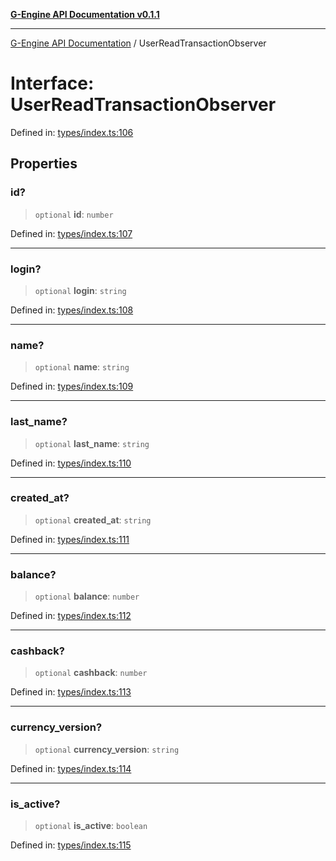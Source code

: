 [**G-Engine API Documentation v0.1.1**](../README.md)

***

[G-Engine API Documentation](../globals.md) / UserReadTransactionObserver

# Interface: UserReadTransactionObserver

Defined in: [types/index.ts:106](https://github.com/yakoshiq/g-engine-nodejs-lib/blob/4d4a07d9407cb4a686aa9a7d498ca53c3006a843/src/types/index.ts#L106)

## Properties

### id?

> `optional` **id**: `number`

Defined in: [types/index.ts:107](https://github.com/yakoshiq/g-engine-nodejs-lib/blob/4d4a07d9407cb4a686aa9a7d498ca53c3006a843/src/types/index.ts#L107)

***

### login?

> `optional` **login**: `string`

Defined in: [types/index.ts:108](https://github.com/yakoshiq/g-engine-nodejs-lib/blob/4d4a07d9407cb4a686aa9a7d498ca53c3006a843/src/types/index.ts#L108)

***

### name?

> `optional` **name**: `string`

Defined in: [types/index.ts:109](https://github.com/yakoshiq/g-engine-nodejs-lib/blob/4d4a07d9407cb4a686aa9a7d498ca53c3006a843/src/types/index.ts#L109)

***

### last\_name?

> `optional` **last\_name**: `string`

Defined in: [types/index.ts:110](https://github.com/yakoshiq/g-engine-nodejs-lib/blob/4d4a07d9407cb4a686aa9a7d498ca53c3006a843/src/types/index.ts#L110)

***

### created\_at?

> `optional` **created\_at**: `string`

Defined in: [types/index.ts:111](https://github.com/yakoshiq/g-engine-nodejs-lib/blob/4d4a07d9407cb4a686aa9a7d498ca53c3006a843/src/types/index.ts#L111)

***

### balance?

> `optional` **balance**: `number`

Defined in: [types/index.ts:112](https://github.com/yakoshiq/g-engine-nodejs-lib/blob/4d4a07d9407cb4a686aa9a7d498ca53c3006a843/src/types/index.ts#L112)

***

### cashback?

> `optional` **cashback**: `number`

Defined in: [types/index.ts:113](https://github.com/yakoshiq/g-engine-nodejs-lib/blob/4d4a07d9407cb4a686aa9a7d498ca53c3006a843/src/types/index.ts#L113)

***

### currency\_version?

> `optional` **currency\_version**: `string`

Defined in: [types/index.ts:114](https://github.com/yakoshiq/g-engine-nodejs-lib/blob/4d4a07d9407cb4a686aa9a7d498ca53c3006a843/src/types/index.ts#L114)

***

### is\_active?

> `optional` **is\_active**: `boolean`

Defined in: [types/index.ts:115](https://github.com/yakoshiq/g-engine-nodejs-lib/blob/4d4a07d9407cb4a686aa9a7d498ca53c3006a843/src/types/index.ts#L115)
